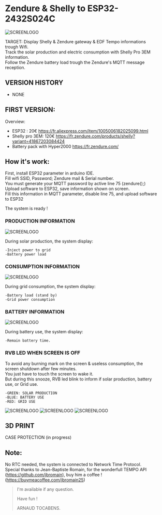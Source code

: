 # Zendure & Shelly to ESP32-2432S024C

![SCREENLOGO](https://github.com/Pidow/Zendure-ESP32-2432S024C/blob/main/img/IMG1.jpg?raw=true)

TARGET:
Display Shelly & Zendure gateway & EDF Tempo informations trough Wifi.  
Track the solar production and electric consumption with Shelly Pro 3EM information.  
Follow the Zendure battery load trough the Zendure's MQTT message reception.  


## VERSION HISTORY
*   NONE

## FIRST VERSION:

Overview:
*   ESP32 : 20€ https://fr.aliexpress.com/item/1005006182025099.html
*   Shelly pro 3EM: 120€ https://fr.zendure.com/products/shelly?variant=41867203084424
*   Battery pack with Hyper2000 https://fr.zendure.com/

## How it's work:
First, install ESP32 parameter in arduino IDE.  
Fill wifi SSID, Password; Zendure mail & Serial number.  
You must generate your MQTT password by active line 75 (zendure();)  
Upload software to ESP32, save information shown on screen.  
Fill this information in MQTT parameter, disable line 75, and upload software to ESP32  

The system is ready !

### PRODUCTION INFORMATION
![SCREENLOGO](https://github.com/Pidow/Zendure-ESP32-2432S024C/blob/main/img/SCREENON_Prod.jpg?raw=true)

During solar production, the system display:

	-Inject power to grid  
	-Battery power load  

### CONSUMPTION INFORMATION
![SCREENLOGO](https://github.com/Pidow/Zendure-ESP32-2432S024C/blob/main/img/SCREENON_Conso.jpg?raw=true)

During grid consumption, the system display:

	-Battery load (stand by)  
	-Grid power consumption  

### BATTERY INFORMATION
![SCREENLOGO](https://github.com/Pidow/Zendure-ESP32-2432S024C/blob/main/img/SCREENON_Batterie.jpg?raw=true)

During battery use, the system display:

	-Remain battery time.  
	
### RVB LED WHEN SCREEN IS OFF
To avoid any burning mark on the screen & useless consumption, the screen shutdown after few minutes.  
You just have to  touch the screen to wake it.  
But during this snooze, RVB led blink to inform if solar production, battery use, or Grid use.  

	-GREEN: SOLAR PRODUCTION  
	-BLUE: BATTERY USE  
	-RED: GRID USE  

![SCREENLOGO](https://github.com/Pidow/Zendure-ESP32-2432S024C/blob/main/img/SCREENOFF_Prod.jpg?raw=true)
![SCREENLOGO](https://github.com/Pidow/Zendure-ESP32-2432S024C/blob/main/img/SCREENOFF_Battery.jpg?raw=true)
![SCREENLOGO](https://github.com/Pidow/Zendure-ESP32-2432S024C/blob/main/img/SCREENOFF_Conso.jpg?raw=true)

## 3D PRINT
CASE PROTECTION (in progress)



## Note:
No RTC needed, the system is connected to Network Time Protocol.  
Special thanks to Jean-Baptiste Romain, for the wonderfull TEMPO API (https://github.com/jbromain), buy him a coffee ! (https://buymeacoffee.com/jbromain25)

> I'm available if any question.
> 
> Have fun !
> 
>    ARNAUD TOCABENS.
